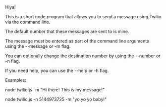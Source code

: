 Hiya!

This is a short node program that allows you to send a message using Twilio via the command line.

The default number that these messages are sent to is mine.

The message must be entered as part of the command line arguments using the --message or -m flag.

You can optionally change the destination number by using the --number or -n flag.

If you need help, you can use the --help or -h flag.


Examples:

node twilio.js -m "Hi there! This is my message!"

node twilio.js -n 5144973725 -m "yo yo yo baby!"
